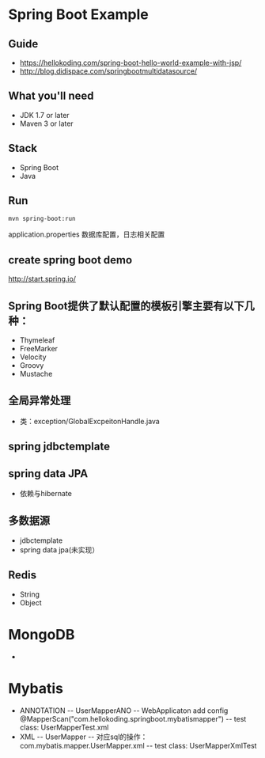 # Spring Boot Example 

## Guide
- https://hellokoding.com/spring-boot-hello-world-example-with-jsp/
- http://blog.didispace.com/springbootmultidatasource/

## What you'll need
- JDK 1.7 or later
- Maven 3 or later

## Stack
- Spring Boot
- Java

## Run
`mvn spring-boot:run`




application.properties
	数据库配置，日志相关配置
	

## create spring boot demo	
http://start.spring.io/



## Spring Boot提供了默认配置的模板引擎主要有以下几种：
- Thymeleaf
- FreeMarker
- Velocity
- Groovy
- Mustache

## 全局异常处理
- 类：exception/GlobalExcpeitonHandle.java
 
 
## spring jdbctemplate
 
 
## spring data JPA
- 依赖与hibernate

## 多数据源
- jdbctemplate
- spring data jpa(未实现）

## Redis
- String
- Object

# MongoDB
- 

# Mybatis

- ANNOTATION
	-- UserMapperANO
	-- WebApplicaton add config @MapperScan("com.hellokoding.springboot.mybatismapper")
	-- test class: UserMapperTest.xml
- XML
	-- UserMapper
	-- 对应sql的操作：com.mybatis.mapper.UserMapper.xml
	-- test class: UserMapperXmlTest
	
 